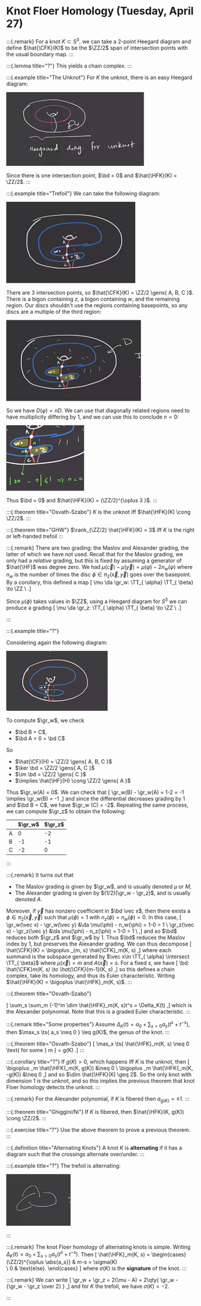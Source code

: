 # Knot Floer Homology (Tuesday, April 27)

:::{.remark}
For a knot $K \subset S^3$, we can take a 2-point Heegard diagram and define $\hat{\CFK}(K)$ to be the $\ZZ/2$ span of intersection points with the usual boundary map.
:::

:::{.lemma title="?"}
This yields a chain complex.
:::

:::{.example title="The Unknot"}
For $K$ the unknot, there is an easy Heegard diagram:

![image_2021-04-27-11-24-03](figures/image_2021-04-27-11-24-03.png)

Since there is one intersection point, $\bd = 0$ and $\hat{\HFK}(K) = \ZZ/2$.
:::

:::{.example title="Trefoil"}
We can take the following diagram:

![image_2021-04-27-11-26-25](figures/image_2021-04-27-11-26-25.png)

There are 3 intersection points, so $\hat{\CFK}(K) = \ZZ/2 \gens{ A, B, C }$. 
There is a  bigon containing $z$, a bigon containing $w$, and the remaining region.
Our discs shouldn't use the regions containing basepoints, so any discs are a multiple of the third region:

![image_2021-04-27-11-28-30](figures/image_2021-04-27-11-28-30.png)

So we have $D(\varphi) = nD$.
We can use that diagonally related regions need to have multiplicity differing by $1$, and we can use this to conclude $n=0$:

![image_2021-04-27-11-30-13](figures/image_2021-04-27-11-30-13.png)

Thus $\bd = 0$ and $\hat{\HFK}(K) = (\ZZ/2)^{\oplus 3 }$.
:::

:::{.theorem title="Osvath-Szabo"}
$K$ is the unknot iff $\hat{\HFK}(K) \cong \ZZ/2$.
:::

:::{.theorem title="GHW"}
$\rank_{\ZZ/2} \hat{\HFK}(K) = 3$ iff $K$ is the right or left-handed trefoil
:::

:::{.remark}
There are two grading: the Maslov and Alexander grading, the latter of which we have not used.
Recall that for the Maslov grading, we only had a *relative* grading, but this is fixed by assuming a generator of $\hat{\HF}$ was degree zero.
We had $\mu(\vec c) - \mu(\vec y) = \mu( \varphi) - 2 n_w( \varphi)$ where $n_w$ is the number of times the disc $\phi \in \pi_2(\vec x, \vec y)$ goes over the basepoint.
By a corollary, this defined a map
\[
\mu \da \gr_w: \TT_{ \alpha} \TT_{ \beta} \to \ZZ \\
.\]

Since $\mu(\phi)$ takes values in $\ZZ$, using a Heegard diagram for $S^3$ we can produce a grading
\[
\mu \da \gr_z: \TT_{ \alpha} \TT_{ \beta} \to \ZZ \\
.\]

:::

:::{.example title="?"}

Considering again the following diagram:

![image_2021-04-27-11-44-15](figures/image_2021-04-27-11-44-15.png)

To compute $\gr_w$, we check

- $\bd B = C$,
- $\bd A = 0 = \bd C$

So 

- $\hat{\CF}(H) = \ZZ/2 \gens{ A, B, C }$
- $\ker \bd = \ZZ/2 \gens{ A, C }$
- $\im \bd = \ZZ/2 \gens{ C }$
- $\implies \hat{\HF}(H) \cong \ZZ/2 \gens{ A }$

Thus $\gr_w(A) = 0$.
We can check that
\[
\gr_w(B) - \gr_w(A) = 1-2 = -1 \implies \gr_w(B) = -1
,\]
and since the differential decreases grading by 1 and $\bd B = C$, we have $\gr_w (C) = -2$.
Repeating the same process, we can compute $\gr_z$ to obtain the following:

|   | $\gr_w$ | $\gr_z$ |
|---|---------|---------|
| A | 0       | -2      |
| B | -1      | -1      |
| C | -2      | 0       |

:::

:::{.remark}
It turns out that

- The Maslov grading is given by $\gr_w$, and is usually denoted $\mu$ or $M$,
- The Alexander grading is given by $(1/2)(\gr_w - \gr_z)$, and is usually denoted $A$.

Moreover, if $\vec y$ has nonzero coefficient in $\bd \vec x$, then there exists a $\phi\in \pi_2(\vec x, \vec y)$ such that $\mu(\phi) = 1$ with $n_z(\phi) = n_w(\phi) = 0$.
In this case, 
\[
\gr_w(\vec x) - \gr_w(\vec y) &\da \mu(\phi) - n_w(\phi) = 1-0 = 1 \\
\gr_z(\vec x) - \gr_z(\vec y) &\da \mu(\phi) - n_z(\phi) = 1-0 = 1 \\
,\]
and so $\bd$ reduces both $\gr_z$ and $\gr_w$ by 1.
Thus $\bd$ reduces the Maslov index by 1, but preserves the Alexander grading.
We can thus decompose
\[
\hat{\CFK}(K) = \bigoplus _{m, s} \hat{\CFK}_m(K, s)
,\]
where each summand is the subspace generated by $\vec x\in \TT_{ \alpha} \intersect \TT_{ \beta}$ where $\mu(\vec x) = m$ and $A(\vec x) = s$.
For a fixed $s$, we have
\[
\bd: \hat{\CFK}_m(K, s) \to \hat{\CFK}_{m-1}(K, s)
,\]
so this defines a chain complex, take its homology, and thus its Euler characteristic.
Writing $\hat{\HFK}(K) = \bigoplus \hat{\HFK}_m(K, s)$.
:::

:::{.theorem title="Osvath-Szabo"}

\[
\sum_s \sum_m (-1)^m \dim \hat{\HFK}_m(K, s)t^s \= \Delta_K(t)
,\]
which is the Alexander polynomial.
Note that this is a graded Euler characteristic.
:::

:::{.remark title="Some properties"}
Assume $\Delta_K(t) = a_0 + \sum_{s>0} a_s (t^s + t^{-s})$, then $\max_s \ts{ a_s \neq 0 } \leq g(K)$, the genus of the knot.
:::

:::{.theorem title="Osvath-Szabo"}
\[
\mas_x \ts{ \hat{\HFK}_m(K, s) \neq 0 \text{ for some } m } = g(K)
.\]
:::

:::{.corollary title="?"}
If $g(K) > 0$, which happens iff $K$ is the unknot, then 
\[
\bigoplus _m \hat{\HFK{_m(K, g(K)) &\neq 0 \\
\bigoplus _m \hat{\HFK{_m(K, -g(K)) &\neq 0 
,\]
and so $\dim \hat{\HFK}(K) \geq 2$.
So the only knot with dimension 1 is the unknot, and so this implies the previous theorem that knot Floer homology detects the unknot.
:::

:::{.remark}
For the Alexander polynomial, if $K$ is fibered then $a_{g(K)} = \pm 1$.
:::

:::{.theorem title="Ghiggini/Ni"}
If $K$ is fibered, then $\hat{\HFK}(K, g(K)) \cong \ZZ/2$.
:::

:::{.exercise title="?"}
Use the above theorem to prove a previous theorem.
:::

:::{.definition title="Alternating Knots"}
A knot $K$ is **alternating** if it has a diagram such that the crossings alternate over/under.
:::

:::{.example title="?"}
The trefoil is alternating:

![](figures/image_2021-04-27-12-24-04.png)

:::


:::{.remark}
The knot Floer homology of alternating knots is simple.
Writing $\Delta_K(t) = a_0 + \sum_{s>0} a_s (t^s + t^{-s} )$.
Then
\[
\hat{\HFK}_m(K, s) = 
\begin{cases}
(\ZZ/2)^{\oplus \abs{a_s}} & m-s = \sigma(K)  
\\
0 & \text{else}.
\end{cases}
\]
where $\sigma(K)$ is the **signature** of the knot.
:::


:::{.remark}
We can write
\[
\gr_w + \gr_z = 2(\mu - A) = 2\qty{ \gr_w - {\gr_w - \gr_z \over 2} } 
,\]
and for $K$ the trefoil, we have $\sigma(K) = -2$.

:::














